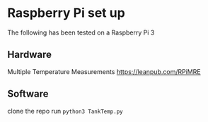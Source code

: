 # Raspberry Pi set up
The following has been tested on a Raspberry Pi 3

## Hardware
Multiple Temperature Measurements
https://leanpub.com/RPiMRE

## Software
clone the repo
run `python3 TankTemp.py`

